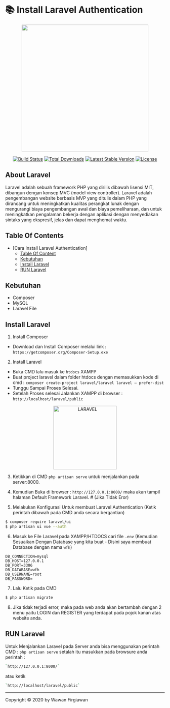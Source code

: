 # 📚 Install Laravel Authentication

<p align="center"><img src="https://res.cloudinary.com/dtfbvvkyp/image/upload/v1566331377/laravel-logolockup-cmyk-red.svg" width="400"></p>

<p align="center">
<a href="https://travis-ci.org/laravel/framework"><img src="https://travis-ci.org/laravel/framework.svg" alt="Build Status"></a>
<a href="https://packagist.org/packages/laravel/framework"><img src="https://poser.pugx.org/laravel/framework/d/total.svg" alt="Total Downloads"></a>
<a href="https://packagist.org/packages/laravel/framework"><img src="https://poser.pugx.org/laravel/framework/v/stable.svg" alt="Latest Stable Version"></a>
<a href="https://packagist.org/packages/laravel/framework"><img src="https://poser.pugx.org/laravel/framework/license.svg" alt="License"></a>
</p>

## About Laravel

Laravel adalah sebuah framework PHP yang dirilis dibawah lisensi MIT, dibangun dengan konsep MVC (model view controller). Laravel adalah pengembangan website berbasis MVP yang ditulis dalam PHP yang dirancang untuk meningkatkan kualitas perangkat lunak dengan mengurangi biaya pengembangan awal dan biaya pemeliharaan, dan untuk meningkatkan pengalaman bekerja dengan aplikasi dengan menyediakan sintaks yang ekspresif, jelas dan dapat menghemat waktu.

## Table Of Contents

- [Cara Install Laravel Authentication]
  - [Table Of Content](#table-of-content)
  - [Kebutuhan](#kebutuhan)
  - [Install Laravel](#install-laravel)
  - [RUN Laravel](#run-laravel)
  

## Kebutuhan

- Composer
- MySQL
- Laravel File


## Install Laravel

1. Install Composer
- Download dan Install Composer melalui link : `https://getcomposer.org/Composer-Setup.exe`

2. Install Laravel
- Buka CMD lalu masuk ke `htdocs` XAMPP
- Buat project laravel dalam folder htdocs dengan memasukkan kode di cmd : `composer create-project laravel/laravel laravel – prefer-dist`
- Tunggu Sampai Proses Selesai.
- Setelah Proses selesai Jalankan XAMPP di browser : `http://localhost/laravel/public`

<p align="center">
  <a href="https://laravel.com/">
    <img title="LARAVEL" height='200' src="https://miro.medium.com/max/2730/1*gsGG1VLh7JSD8hUSNU69EQ.png">
  </a>
</p>

3. Ketikkan di CMD `php artisan serve` untuk menjalankan pada server:8000.

4. Kemudian Buka di browser : `http://127.0.0.1:8000/` maka akan tampil halaman Default Framework Laravel. # (Jika Tidak Eror)

5. Melakukan Konfigurasi Untuk membuat Laravel Authentication (Ketik perintah dibawah pada CMD anda secara bergantian)

```bash
$ composer require laravel/ui
$ php artisan ui vue --auth
```

6. Masuk ke File Laravel pada XAMPP/HTDOCS  cari file `.env` (Kemudian Sesuaikan Dengan Database yang kita buat -  Disini saya membuat Database dengan nama `wfh`)

```env
DB_CONNECTION=mysql
DB_HOST=127.0.0.1
DB_PORT=3306
DB_DATABASE=wfh
DB_USERNAME=root
DB_PASSWORD=
```

7. Lalu Ketik pada CMD
```bash
$ php artisan migrate
```

8. Jika tidak terjadi error, maka pada web anda akan bertambah dengan 2 menu yaitu LOGIN dan REGISTER yang terdapat pada pojok kanan atas website anda.

## RUN Laravel
Untuk Menjalankan Laravel pada Server anda bisa menggunakan perintah CMD : `php artisan serve` setalah itu masukkan  pada browsure anda perintah :

```bash
`http://127.0.0.1:8000/`
```

atau ketik

```bash
`http://localhost/laravel/public`
```


---

Copyright © 2020 by Wawan Firgiawan

